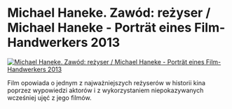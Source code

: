 Michael Haneke. Zawód: reżyser / Michael Haneke - Porträt eines Film-Handwerkers 2013 
=============
[![Michael Haneke. Zawód: reżyser / Michael Haneke - Porträt eines Film-Handwerkers 2013 ](http://vidos.pl/images/player.gif)](http://vidos.pl/michael-haneke-zawod-rezyser-michael-haneke-portrt-eines-film-handwerkers-2013)

 Film opowiada o jednym z najważniejszych reżyserów w historii kina poprzez wypowiedzi aktorów i z wykorzystaniem niepokazywanych wcześniej ujęć z jego filmów.
